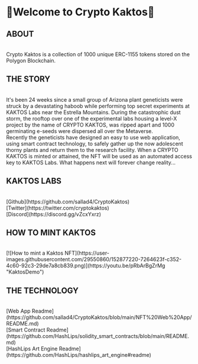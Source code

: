 # 🌵Welcome to Crypto Kaktos🌵

## ABOUT
<br>
Crypto Kaktos is a collection of 1000 unique ERC-1155 tokens stored on the Polygon Blockchain.
<br>

## THE STORY
<br>
It's been 24 weeks since a small group of Arizona plant geneticists were struck by a devastating haboob while performing top secret experiments at KAKTOS Labs near the Estrella Mountains. During the catastrophic dust storm, the rooftop over one of the experimental labs housing a level-X project by the name of CRYPTO KAKTOS, was ripped apart and 1000 germinating e-seeds were dispersed all over the Metaverse.
<br>
Recently the geneticists have designed an easy to use web application, using smart contract technology, to safely gather up the now adolescent thorny plants and return them to the research facility. When a CRYPTO KAKTOS is minted or attained, the NFT will be used as an automated access key to KAKTOS Labs. What happens next will forever change reality...
<br>

## KAKTOS LABS
<br>
[Github](https://github.com/sallad4/CryptoKaktos)
<br>
[Twitter](https://twitter.com/cryptokaktos)
<br>
[Discord](https://discord.gg/vZcxYxrz)
<br>

## HOW TO MINT KAKTOS
<br>
[![How to mint a Kaktos NFT](https://user-images.githubusercontent.com/29550860/152877220-7264623f-c352-4c60-92c3-29de7a8cb839.png)](https://youtu.be/pRbArBgZrMg "KaktosDemo")
<br>

## THE TECHNOLOGY
<br>
[Web App Readme](https://github.com/sallad4/CryptoKaktos/blob/main/NFT%20Web%20App/README.md)
<br>
[Smart Contract Readme](https://github.com/HashLips/solidity_smart_contracts/blob/main/README.md)
<br>
[HashLips Art Engine Readme](https://github.com/HashLips/hashlips_art_engine#readme)
<br>
